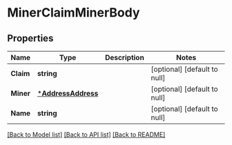 # MinerClaimMinerBody

## Properties
Name | Type | Description | Notes
------------ | ------------- | ------------- | -------------
**Claim** | **string** |  | [optional] [default to null]
**Miner** | [***AddressAddress**](address.Address.md) |  | [optional] [default to null]
**Name** | **string** |  | [optional] [default to null]

[[Back to Model list]](../README.md#documentation-for-models) [[Back to API list]](../README.md#documentation-for-api-endpoints) [[Back to README]](../README.md)

